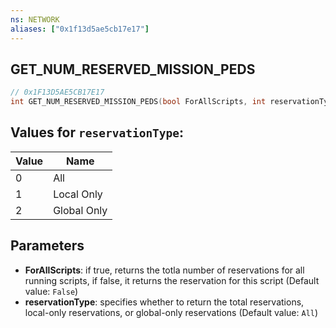 ```yaml
---
ns: NETWORK
aliases: ["0x1f13d5ae5cb17e17"]
---
```

## GET_NUM_RESERVED_MISSION_PEDS

```c
// 0x1F13D5AE5CB17E17
int GET_NUM_RESERVED_MISSION_PEDS(bool ForAllScripts, int reservationType);
```

## Values for `reservationType`:
| Value | Name |
| --- | --- |
| 0 | All |
| 1 | Local Only |
| 2 | Global Only |


## Parameters
* **ForAllScripts**: if true, returns the totla number of reservations for all running scripts, if false, it returns the reservation for this script (Default value: `False`)
* **reservationType**: specifies whether to return the total reservations, local-only reservations, or global-only reservations (Default value: `All`)
